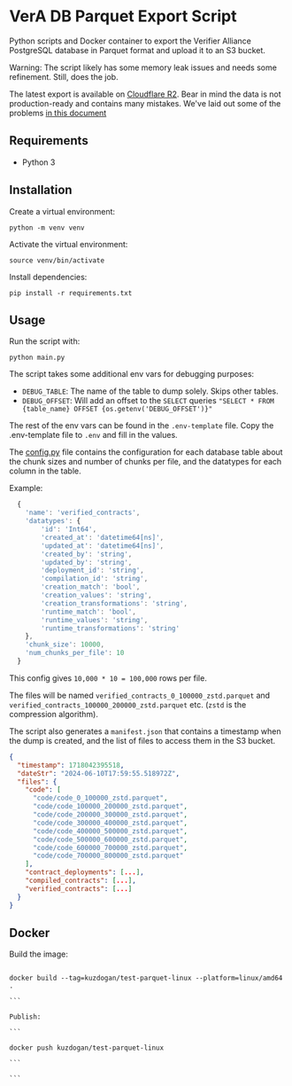 # VerA DB Parquet Export Script

Python scripts and Docker container to export the Verifier Alliance PostgreSQL database in Parquet format and upload it to an S3 bucket.

Warning: The script likely has some memory leak issues and needs some refinement. Still, does the job.

The latest export is available on [Cloudflare R2](https://pub-f4b5a1306ebd42a3b1289ab59da1d9bf.r2.dev/manifest.json). Bear in mind the data is not production-ready and contains many mistakes. We've laid out some of the problems [in this document](https://efdn.notion.site/VerA-DB-Problems-and-Changes-9a6873b2c0cc4b9c9cb04c82f6a0745b?pvs=4)

## Requirements

- Python 3

## Installation

Create a virtual environment:

```
python -m venv venv
```

Activate the virtual environment:

```
source venv/bin/activate
```

Install dependencies:

```
pip install -r requirements.txt
```

## Usage

Run the script with:

```
python main.py
```

The script takes some additional env vars for debugging purposes:

- `DEBUG_TABLE`: The name of the table to dump solely. Skips other tables.
- `DEBUG_OFFSET`: Will add an offset to the `SELECT` queries `"SELECT * FROM {table_name} OFFSET {os.getenv('DEBUG_OFFSET')}"`

The rest of the env vars can be found in the `.env-template` file. Copy the .env-template file to `.env` and fill in the values.

The [config.py](./config.py) file contains the configuration for each database table about the chunk sizes and number of chunks per file, and the datatypes for each column in the table.

Example:

```js
  {
    'name': 'verified_contracts',
    'datatypes': {
        'id': 'Int64',
        'created_at': 'datetime64[ns]',
        'updated_at': 'datetime64[ns]',
        'created_by': 'string',
        'updated_by': 'string',
        'deployment_id': 'string',
        'compilation_id': 'string',
        'creation_match': 'bool',
        'creation_values': 'string',
        'creation_transformations': 'string',
        'runtime_match': 'bool',
        'runtime_values': 'string',
        'runtime_transformations': 'string'
    },
    'chunk_size': 10000,
    'num_chunks_per_file': 10
  }
```

This config gives `10,000 * 10 = 100,000` rows per file.

The files will be named `verified_contracts_0_100000_zstd.parquet` and `verified_contracts_100000_200000_zstd.parquet` etc. (`zstd` is the compression algorithm).

The script also generates a `manifest.json` that contains a timestamp when the dump is created, and the list of files to access them in the S3 bucket.

```json
{
  "timestamp": 1718042395518,
  "dateStr": "2024-06-10T17:59:55.518972Z",
  "files": {
    "code": [
      "code/code_0_100000_zstd.parquet",
      "code/code_100000_200000_zstd.parquet",
      "code/code_200000_300000_zstd.parquet",
      "code/code_300000_400000_zstd.parquet",
      "code/code_400000_500000_zstd.parquet",
      "code/code_500000_600000_zstd.parquet",
      "code/code_600000_700000_zstd.parquet",
      "code/code_700000_800000_zstd.parquet"
    ],
    "contract_deployments": [...],
    "compiled_contracts": [...],
    "verified_contracts": [...]
  }
}
```

## Docker

Build the image:

````

docker build --tag=kuzdogan/test-parquet-linux --platform=linux/amd64 .

```

Publish:

```

docker push kuzdogan/test-parquet-linux

```

```
````
